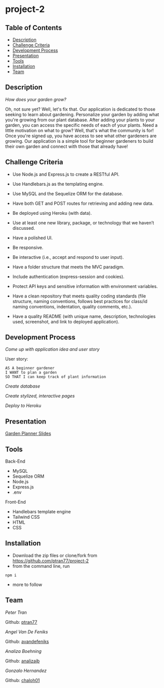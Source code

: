 # project-2

## Table of Contents

- [Description](#description)
- [Challenge Criteria](#challenge-criteria)
- [Development Process](#development-process)
- [Presentation](#presentation)
- [Tools](#tools)
- [Installation](#installation)
- [Team](#team)

## Description

_*How does your garden grow?*_

Oh, not sure yet? Well, let's fix that. Our application is dedicated to those seeking to learn about gardening. Personalize your garden by adding what you're growing from our plant database. After adding your plants to your garden, you can access the specific needs of each of your plants.
Need a little motivation on what to grow? Well, that's what the community is for! Once you're signed up, you have access to see what other gardeners are growing.
Our application is a simple tool for beginner gardeners to build their own garden and connect with those that already have! 

## Challenge Criteria 

- Use Node.js and Express.js to create a RESTful API.

- Use Handlebars.js as the templating engine.

- Use MySQL and the Sequelize ORM for the database.

- Have both GET and POST routes for retrieving and adding new data.

- Be deployed using Heroku (with data).

- Use at least one new library, package, or technology that we haven’t discussed.

- Have a polished UI.

- Be responsive.

- Be interactive (i.e., accept and respond to user input).

- Have a folder structure that meets the MVC paradigm.

- Include authentication (express-session and cookies).

- Protect API keys and sensitive information with environment variables.

- Have a clean repository that meets quality coding standards (file structure, naming conventions, follows best practices for class/id naming conventions, indentation, quality comments, etc.).

- Have a quality README (with unique name, description, technologies used, screenshot, and link to deployed application).

## Development Process

_Come up with application idea and user story_

User story:
```
AS A beginner gardener
I WANT to plan a garden
SO THAT I can keep track of plant information
```

_Create database_

_Create stylized, interactive pages_

_Deploy to Heroku_

## Presentation

[Garden Planner Slides](https://docs.google.com/presentation/d/1SDK5P7pPKacl9kHSVmECmvhrcDqN86WU9VKHXsJtzis/edit?usp=sharing)

## Tools

Back-End

- MySQL
- Sequelize ORM
- Node.js
- Express.js
- .env

Front-End

- Handlebars template engine
- Tailwind CSS
- HTML 
- CSS

## Installation

- Download the zip files or clone/fork from https://github.com/ptran77/project-2
- from the command line, run 
```
npm i
```
- more to follow

## Team

*Peter Tran*

Github: [ptran77](https://github.com/ptran77)

*Angel Van De Feniks*

Github: [avandefeniks](https://github.com/avandefeniks)

*Analiza Boehning*

Github: [analizajb](https://github.com/analizajb)

*Gonzalo Hernandez*

Github: [chaloh01](https://github.com/chalo01)

